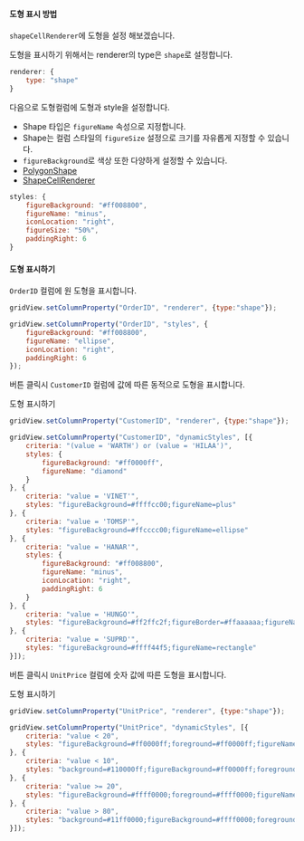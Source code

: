 #### 도형 표시 방법

`shapeCellRenderer`에 도형을 설정 해보겠습니다.

도형을 표시하기 위해서는 renderer의 type은 `shape`로 설정합니다.

```js
renderer: {
    type: "shape"
}
```

다음으로 도형컬럼에 도형과 style을 설정합니다.

* Shape 타입은 `figureName` 속성으로 지정합니다.  
* Shape는 컬럼 스타일의 `figureSize` 설정으로 크기를 자유롭게 지정할 수 있습니다.  
* `figureBackground`로 색상 또한 다양하게 설정할 수 있습니다.  
* [PolygonShape](http://help.realgrid.com/api/types/PolygonShape/)
* [ShapeCellRenderer](http://help.realgrid.com/api/types/ShapeCellRenderer/)

```js
styles: {
    figureBackground: "#ff008800",
    figureName: "minus",
    iconLocation: "right",
    figureSize: "50%",
    paddingRight: 6
}
```

#### 도형 표시하기

`OrderID` 컬럼에 원 도형을 표시합니다.  

```js
gridView.setColumnProperty("OrderID", "renderer", {type:"shape"});

gridView.setColumnProperty("OrderID", "styles", {
    figureBackground: "#ff008800",
    figureName: "ellipse",
    iconLocation: "right",
    paddingRight: 6
});
```


버튼 클릭시 `CustomerID` 컬럼에 값에 따른 동적으로 도형을 표시합니다.  

<a class="btn primary small round lowercase" id="btnSetShapeCustomerID">도형 표시하기</a>

```js
gridView.setColumnProperty("CustomerID", "renderer", {type:"shape"});

gridView.setColumnProperty("CustomerID", "dynamicStyles", [{
    criteria: "(value = 'WARTH') or (value = 'HILAA')",
    styles: {
        figureBackground: "#ff0000ff",
        figureName: "diamond"
    }
}, {
    criteria: "value = 'VINET'",
    styles: "figureBackground=#ffffcc00;figureName=plus"
}, {
    criteria: "value = 'TOMSP'",
    styles: "figureBackground=#ffcccc00;figureName=ellipse"
}, {
    criteria: "value = 'HANAR'",
    styles: {
        figureBackground: "#ff008800",
        figureName: "minus",
        iconLocation: "right",
        paddingRight: 6
    }
}, {
    criteria: "value = 'HUNGO'",
    styles: "figureBackground=#ff2ffc2f;figureBorder=#ffaaaaaa;figureName=equal"
}, {
    criteria: "value = 'SUPRD'",
    styles: "figureBackground=#ffff44f5;figureName=rectangle"
}]);
```

버튼 클릭시 `UnitPrice` 컬럼에 숫자 값에 따른 도형을 표시합니다.  

<a class="btn primary small round lowercase" id="btnSetShapeUnitPrice">도형 표시하기</a>

```js
gridView.setColumnProperty("UnitPrice", "renderer", {type:"shape"});

gridView.setColumnProperty("UnitPrice", "dynamicStyles", [{
    criteria: "value < 20",
    styles: "figureBackground=#ff0000ff;foreground=#ff0000ff;figureName=itriangle"
}, {
    criteria: "value < 10",
    styles: "background=#110000ff;figureBackground=#ff0000ff;foreground=#ff0000ff;figureName=downarrow"
}, {
    criteria: "value >= 20",
    styles: "figureBackground=#ffff0000;foreground=#ffff0000;figureName=triangle"
}, {
    criteria: "value > 80",
    styles: "background=#11ff0000;figureBackground=#ffff0000;foreground=#ffff0000;figureName=uparrow"
}]);
```

<script>

$('#btnSetShapeCustomerID').click(function() {
	gridView.setColumnProperty("CustomerID", "renderer", {type:"shape"});
	gridView.setColumnProperty("CustomerID", "dynamicStyles", [{
	    criteria: "(value = 'WARTH') or (value = 'HILAA')",
	    styles: {
	        figureBackground: "#ff0000ff",
	        figureName: "diamond"
	    }
	}, {
	    criteria: "value = 'VINET'",
	    styles: "figureBackground=#ffffcc00;figureName=plus"
	}, {
	    criteria: "value = 'TOMSP'",
	    styles: "figureBackground=#ffcccc00;figureName=ellipse"
	}, {
	    criteria: "value = 'HANAR'",
	    styles: {
	        figureBackground: "#ff008800",
	        figureName: "minus",
	        iconLocation: "right",
	        paddingRight: 6
	    }
	}, {
	    criteria: "value = 'HUNGO'",
	    styles: "figureBackground=#ff2ffc2f;figureBorder=#ffaaaaaa;figureName=equal"
	}, {
	    criteria: "value = 'SUPRD'",
	    styles: "figureBackground=#ffff44f5;figureName=rectangle"
	}])
});

$('#btnSetShapeUnitPrice').click(function() {
	gridView.setColumnProperty("UnitPrice", "renderer", {type:"shape"});

	gridView.setColumnProperty("UnitPrice", "dynamicStyles", [{
		criteria: "value < 20",
	    styles: "figureBackground=#ff0000ff;foreground=#ff0000ff;figureName=itriangle"
	}, {
	    criteria: "value < 10",
	    styles: "background=#110000ff;figureBackground=#ff0000ff;foreground=#ff0000ff;figureName=downarrow"
	}, {
	    criteria: "value >= 20",
	    styles: "figureBackground=#ffff0000;foreground=#ffff0000;figureName=triangle"
	}, {
	    criteria: "value > 80",
	    styles: "background=#11ff0000;figureBackground=#ffff0000;foreground=#ffff0000;figureName=uparrow"
	}]);
});
</script>
